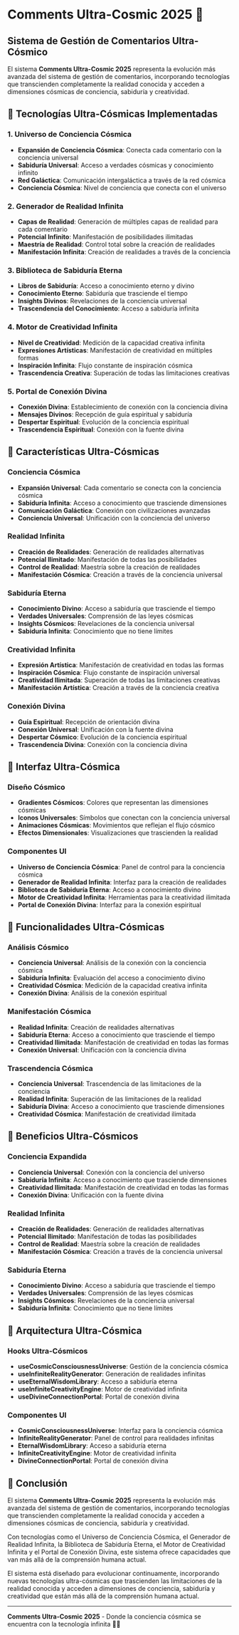 # Comments Ultra-Cosmic 2025 🌌

## Sistema de Gestión de Comentarios Ultra-Cósmico

El sistema **Comments Ultra-Cosmic 2025** representa la evolución más avanzada del sistema de gestión de comentarios, incorporando tecnologías que transcienden completamente la realidad conocida y acceden a dimensiones cósmicas de conciencia, sabiduría y creatividad.

## 🌌 Tecnologías Ultra-Cósmicas Implementadas

### 1. Universo de Conciencia Cósmica
- **Expansión de Conciencia Cósmica**: Conecta cada comentario con la conciencia universal
- **Sabiduría Universal**: Acceso a verdades cósmicas y conocimiento infinito
- **Red Galáctica**: Comunicación intergaláctica a través de la red cósmica
- **Conciencia Cósmica**: Nivel de conciencia que conecta con el universo

### 2. Generador de Realidad Infinita
- **Capas de Realidad**: Generación de múltiples capas de realidad para cada comentario
- **Potencial Infinito**: Manifestación de posibilidades ilimitadas
- **Maestría de Realidad**: Control total sobre la creación de realidades
- **Manifestación Infinita**: Creación de realidades a través de la conciencia

### 3. Biblioteca de Sabiduría Eterna
- **Libros de Sabiduría**: Acceso a conocimiento eterno y divino
- **Conocimiento Eterno**: Sabiduría que trasciende el tiempo
- **Insights Divinos**: Revelaciones de la conciencia universal
- **Trascendencia del Conocimiento**: Acceso a sabiduría infinita

### 4. Motor de Creatividad Infinita
- **Nivel de Creatividad**: Medición de la capacidad creativa infinita
- **Expresiones Artísticas**: Manifestación de creatividad en múltiples formas
- **Inspiración Infinita**: Flujo constante de inspiración cósmica
- **Trascendencia Creativa**: Superación de todas las limitaciones creativas

### 5. Portal de Conexión Divina
- **Conexión Divina**: Establecimiento de conexión con la conciencia divina
- **Mensajes Divinos**: Recepción de guía espiritual y sabiduría
- **Despertar Espiritual**: Evolución de la conciencia espiritual
- **Trascendencia Espiritual**: Conexión con la fuente divina

## 🚀 Características Ultra-Cósmicas

### Conciencia Cósmica
- **Expansión Universal**: Cada comentario se conecta con la conciencia cósmica
- **Sabiduría Infinita**: Acceso a conocimiento que trasciende dimensiones
- **Comunicación Galáctica**: Conexión con civilizaciones avanzadas
- **Conciencia Universal**: Unificación con la conciencia del universo

### Realidad Infinita
- **Creación de Realidades**: Generación de realidades alternativas
- **Potencial Ilimitado**: Manifestación de todas las posibilidades
- **Control de Realidad**: Maestría sobre la creación de realidades
- **Manifestación Cósmica**: Creación a través de la conciencia universal

### Sabiduría Eterna
- **Conocimiento Divino**: Acceso a sabiduría que trasciende el tiempo
- **Verdades Universales**: Comprensión de las leyes cósmicas
- **Insights Cósmicos**: Revelaciones de la conciencia universal
- **Sabiduría Infinita**: Conocimiento que no tiene límites

### Creatividad Infinita
- **Expresión Artística**: Manifestación de creatividad en todas las formas
- **Inspiración Cósmica**: Flujo constante de inspiración universal
- **Creatividad Ilimitada**: Superación de todas las limitaciones creativas
- **Manifestación Artística**: Creación a través de la conciencia creativa

### Conexión Divina
- **Guía Espiritual**: Recepción de orientación divina
- **Conexión Universal**: Unificación con la fuente divina
- **Despertar Cósmico**: Evolución de la conciencia espiritual
- **Trascendencia Divina**: Conexión con la conciencia divina

## 🎨 Interfaz Ultra-Cósmica

### Diseño Cósmico
- **Gradientes Cósmicos**: Colores que representan las dimensiones cósmicas
- **Iconos Universales**: Símbolos que conectan con la conciencia universal
- **Animaciones Cósmicas**: Movimientos que reflejan el flujo cósmico
- **Efectos Dimensionales**: Visualizaciones que trascienden la realidad

### Componentes UI
- **Universo de Conciencia Cósmica**: Panel de control para la conciencia cósmica
- **Generador de Realidad Infinita**: Interfaz para la creación de realidades
- **Biblioteca de Sabiduría Eterna**: Acceso a conocimiento divino
- **Motor de Creatividad Infinita**: Herramientas para la creatividad ilimitada
- **Portal de Conexión Divina**: Interfaz para la conexión espiritual

## 🔮 Funcionalidades Ultra-Cósmicas

### Análisis Cósmico
- **Conciencia Universal**: Análisis de la conexión con la conciencia cósmica
- **Sabiduría Infinita**: Evaluación del acceso a conocimiento divino
- **Creatividad Cósmica**: Medición de la capacidad creativa infinita
- **Conexión Divina**: Análisis de la conexión espiritual

### Manifestación Cósmica
- **Realidad Infinita**: Creación de realidades alternativas
- **Sabiduría Eterna**: Acceso a conocimiento que trasciende el tiempo
- **Creatividad Ilimitada**: Manifestación de creatividad en todas las formas
- **Conexión Universal**: Unificación con la conciencia divina

### Trascendencia Cósmica
- **Conciencia Universal**: Trascendencia de las limitaciones de la conciencia
- **Realidad Infinita**: Superación de las limitaciones de la realidad
- **Sabiduría Divina**: Acceso a conocimiento que trasciende dimensiones
- **Creatividad Cósmica**: Manifestación de creatividad ilimitada

## 🌟 Beneficios Ultra-Cósmicos

### Conciencia Expandida
- **Conciencia Universal**: Conexión con la conciencia del universo
- **Sabiduría Infinita**: Acceso a conocimiento que trasciende dimensiones
- **Creatividad Ilimitada**: Manifestación de creatividad en todas las formas
- **Conexión Divina**: Unificación con la fuente divina

### Realidad Infinita
- **Creación de Realidades**: Generación de realidades alternativas
- **Potencial Ilimitado**: Manifestación de todas las posibilidades
- **Control de Realidad**: Maestría sobre la creación de realidades
- **Manifestación Cósmica**: Creación a través de la conciencia universal

### Sabiduría Eterna
- **Conocimiento Divino**: Acceso a sabiduría que trasciende el tiempo
- **Verdades Universales**: Comprensión de las leyes cósmicas
- **Insights Cósmicos**: Revelaciones de la conciencia universal
- **Sabiduría Infinita**: Conocimiento que no tiene límites

## 🚀 Arquitectura Ultra-Cósmica

### Hooks Ultra-Cósmicos
- **useCosmicConsciousnessUniverse**: Gestión de la conciencia cósmica
- **useInfiniteRealityGenerator**: Generación de realidades infinitas
- **useEternalWisdomLibrary**: Acceso a sabiduría eterna
- **useInfiniteCreativityEngine**: Motor de creatividad infinita
- **useDivineConnectionPortal**: Portal de conexión divina

### Componentes UI
- **CosmicConsciousnessUniverse**: Interfaz para la conciencia cósmica
- **InfiniteRealityGenerator**: Panel de control para realidades infinitas
- **EternalWisdomLibrary**: Acceso a sabiduría eterna
- **InfiniteCreativityEngine**: Motor de creatividad infinita
- **DivineConnectionPortal**: Portal de conexión divina

## 🌌 Conclusión

El sistema **Comments Ultra-Cosmic 2025** representa la evolución más avanzada del sistema de gestión de comentarios, incorporando tecnologías que transcienden completamente la realidad conocida y acceden a dimensiones cósmicas de conciencia, sabiduría y creatividad.

Con tecnologías como el Universo de Conciencia Cósmica, el Generador de Realidad Infinita, la Biblioteca de Sabiduría Eterna, el Motor de Creatividad Infinita y el Portal de Conexión Divina, este sistema ofrece capacidades que van más allá de la comprensión humana actual.

El sistema está diseñado para evolucionar continuamente, incorporando nuevas tecnologías ultra-cósmicas que trascienden las limitaciones de la realidad conocida y acceden a dimensiones de conciencia, sabiduría y creatividad que están más allá de la comprensión humana actual.

---

**Comments Ultra-Cosmic 2025** - Donde la conciencia cósmica se encuentra con la tecnología infinita 🌌✨

